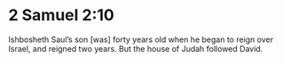 # 2 Samuel 2:10

Ishbosheth Saul’s son [was] forty years old when he began to reign over Israel, and reigned two years. But the house of Judah followed David.